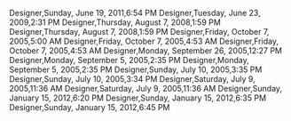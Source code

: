 ﻿Designer,Sunday, June 19, 2011,6:54 PMDesigner,Tuesday, June 23, 2009,2:31 PMDesigner,Thursday, August 7, 2008,1:59 PMDesigner,Thursday, August 7, 2008,1:59 PMDesigner,Friday, October 7, 2005,5:00 AMDesigner,Friday, October 7, 2005,4:53 AMDesigner,Friday, October 7, 2005,4:53 AMDesigner,Monday, September 26, 2005,12:27 PMDesigner,Monday, September 5, 2005,2:35 PMDesigner,Monday, September 5, 2005,2:35 PMDesigner,Sunday, July 10, 2005,3:35 PMDesigner,Sunday, July 10, 2005,3:34 PMDesigner,Saturday, July 9, 2005,11:36 AMDesigner,Saturday, July 9, 2005,11:36 AMDesigner,Sunday, January 15, 2012,6:20 PMDesigner,Sunday, January 15, 2012,6:35 PMDesigner,Sunday, January 15, 2012,6:45 PM